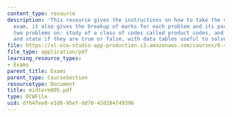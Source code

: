 ```yaml
---
content_type: resource
description: 'This resource gives the instructions on how to take the closed book
  exam, it also gives the breakup of marks for each problem and its parts. It cotains
  two problems on: study of a class of codes called product codes, and various propositions
  and state if they are true or false, with data tables useful to solve the problems.'
file: https://ol-ocw-studio-app-production.s3.amazonaws.com/courses/6-451-principles-of-digital-communication-ii-spring-2005/df64fee0e1d69befdd7042d284f49396_midterm005.pdf
file_type: application/pdf
learning_resource_types:
- Exams
parent_title: Exams
parent_type: CourseSection
resourcetype: Document
title: midterm005.pdf
type: OCWFile
uid: df64fee0-e1d6-9bef-dd70-42d284f49396
---
```

